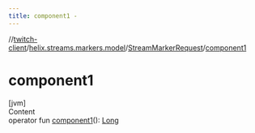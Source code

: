 ```yaml
---
title: component1 -
---
```

//[twitch-client](../../index.md)/[helix.streams.markers.model](../index.md)/[StreamMarkerRequest](index.md)/[component1](component1.md)



# component1  
[jvm]  
Content  
operator fun [component1](component1.md)(): [Long](https://kotlinlang.org/api/latest/jvm/stdlib/kotlin/-long/index.html)  



